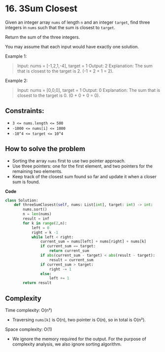 # 16. 3Sum Closest
<Badge type="warning" text="Medium" />[<Badge type="info" text="LeetCode" />](https://leetcode.com/problems/3sum-closest/ "Let's go to leetcode")

Given an integer array `nums` of length `n` and an integer `target`, find three integers in `nums` such that the sum is closest to `target`.

Return the sum of the three integers.

You may assume that each input would have exactly one solution.

Example 1:
> Input: nums = [-1,2,1,-4], target = 1
> Output: 2
> Explanation: The sum that is closest to the target is 2. (-1 + 2 + 1 = 2).

Example 2:
> Input: nums = [0,0,0], target = 1
> Output: 0
> Explanation: The sum that is closest to the target is 0. (0 + 0 + 0 = 0).

## Constraints:
- `3 <= nums.length <= 500`
- `-1000 <= nums[i] <= 1000`
- `-10^4 <= target <= 10^4`

## How to solve the problem

- Sorting the array `nums` first to use two pointer approach.
- Use three pointers: one for the first element, and two pointers for the remaining two elements.
- Keep track of the closest sum found so far and update it when a closer sum is found.

**Code**

```python
class Solution:
    def threeSumClosest(self, nums: List[int], target: int) -> int:
        nums.sort()
        n = len(nums)
        result = inf
        for k in range(2,n):
            left = 0
            right = k -1
            while left < right:
                current_sum = nums[left] + nums[right] + nums[k]
                if current_sum == target:
                    return current_sum
                if abs(current_sum - target) < abs(result - target):
                    result = current_sum
                if current_sum > target:
                    right -= 1
                else:
                    left += 1
        return result 
```

## Complexity

Time complexity: O(n²)

- Traversing `nums[k]` is O(n), two pointer is O(n), so in total is O(n²).

Space complexity: O(1)

- We ignore the memory required for the output. For the purpose of complexity analysis, we also ignore sorting algorithm.


